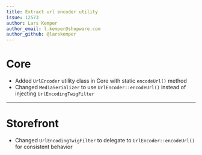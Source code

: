 ```yaml
---
title: Extract url encoder utility
issue: 12573
author: Lars Kemper
author_email: l.kemper@shopware.com
author_github: @larskemper
---
```

# Core
* Added `UrlEncoder` utility class in Core with static `encodeUrl()` method
* Changed `MediaSerializer` to use `UrlEncoder::encodeUrl()` instead of injecting `UrlEncodingTwigFilter`
___
# Storefront
* Changed `UrlEncodingTwigFilter` to delegate to `UrlEncoder::encodeUrl()` for consistent behavior
